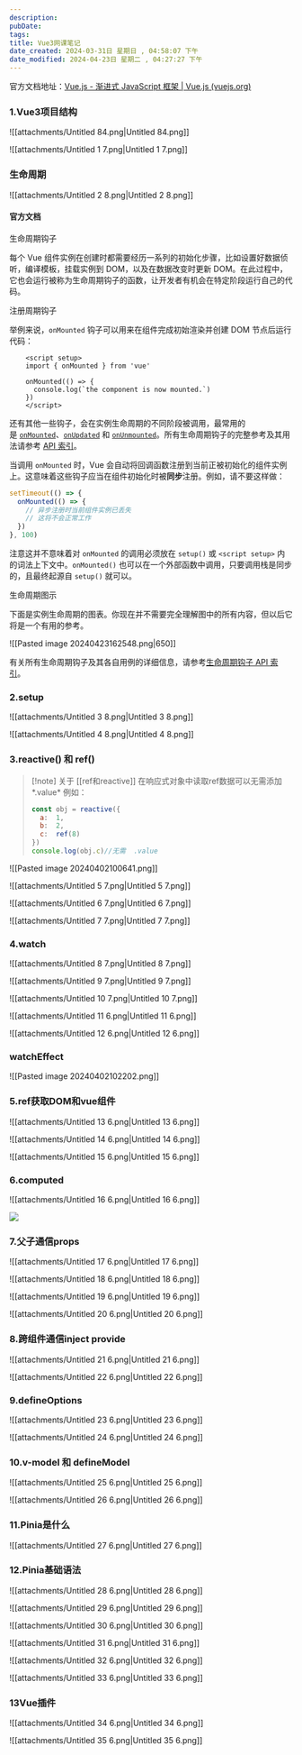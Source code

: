 ```yaml
---
description: 
pubDate:
tags: 
title: Vue3网课笔记
date_created: 2024-03-31日 星期日 , 04:58:07 下午
date_modified: 2024-04-23日 星期二 , 04:27:27 下午
---
```

官方文档地址：[Vue.js - 渐进式 JavaScript 框架 | Vue.js (vuejs.org)](https://cn.vuejs.org/)


### 1.Vue3项目结构

![[attachments/Untitled 84.png|Untitled 84.png]]

  

![[attachments/Untitled 1 7.png|Untitled 1 7.png]]

  

  

### 生命周期

![[attachments/Untitled 2 8.png|Untitled 2 8.png]]

#### 官方文档
生命周期钩子

每个 Vue 组件实例在创建时都需要经历一系列的初始化步骤，比如设置好数据侦听，编译模板，挂载实例到 DOM，以及在数据改变时更新 DOM。在此过程中，它也会运行被称为生命周期钩子的函数，让开发者有机会在特定阶段运行自己的代码。

注册周期钩子

举例来说，`onMounted` 钩子可以用来在组件完成初始渲染并创建 DOM 节点后运行代码：


```vue
	<script setup>
	import { onMounted } from 'vue'
	
	onMounted(() => {
	  console.log(`the component is now mounted.`)
	})
	</script>
```

还有其他一些钩子，会在实例生命周期的不同阶段被调用，最常用的是 [`onMounted`](https://cn.vuejs.org/api/composition-api-lifecycle.html#onmounted)、[`onUpdated`](https://cn.vuejs.org/api/composition-api-lifecycle.html#onupdated) 和 [`onUnmounted`](https://cn.vuejs.org/api/composition-api-lifecycle.html#onunmounted)。所有生命周期钩子的完整参考及其用法请参考 [API 索引](https://cn.vuejs.org/api/composition-api-lifecycle.html)。

当调用 `onMounted` 时，Vue 会自动将回调函数注册到当前正被初始化的组件实例上。这意味着这些钩子应当在组件初始化时被**同步**注册。例如，请不要这样做：



```js
setTimeout(() => {
  onMounted(() => {
    // 异步注册时当前组件实例已丢失
    // 这将不会正常工作
  })
}, 100)
```

注意这并不意味着对 `onMounted` 的调用必须放在 `setup()` 或 `<script setup>` 内的词法上下文中。`onMounted()` 也可以在一个外部函数中调用，只要调用栈是同步的，且最终起源自 `setup()` 就可以。

生命周期图示

下面是实例生命周期的图表。你现在并不需要完全理解图中的所有内容，但以后它将是一个有用的参考。

![[Pasted image 20240423162548.png|650]]

有关所有生命周期钩子及其各自用例的详细信息，请参考[生命周期钩子 API 索引](https://cn.vuejs.org/api/composition-api-lifecycle.html)。




### 2.setup

  

![[attachments/Untitled 3 8.png|Untitled 3 8.png]]

  

![[attachments/Untitled 4 8.png|Untitled 4 8.png]]

### 3.reactive() 和 ref()


> [!note]  关于    [[ref和reactive]]
> 在响应式对象中读取ref数据可以无需添加*.value*
> 例如：
> ```js
> const obj = reactive({
> 	a:  1,
> 	b:  2,
> 	c:  ref(8)
> })
> console.log(obj.c)//无需  .value
> ```
> 



![[Pasted image 20240402100641.png]]
  

![[attachments/Untitled 5 7.png|Untitled 5 7.png]]

  

![[attachments/Untitled 6 7.png|Untitled 6 7.png]]

  

![[attachments/Untitled 7 7.png|Untitled 7 7.png]]

### 4.watch

  

![[attachments/Untitled 8 7.png|Untitled 8 7.png]]

  

![[attachments/Untitled 9 7.png|Untitled 9 7.png]]

  

![[attachments/Untitled 10 7.png|Untitled 10 7.png]]

  

![[attachments/Untitled 11 6.png|Untitled 11 6.png]]

  

![[attachments/Untitled 12 6.png|Untitled 12 6.png]]


### watchEffect

![[Pasted image 20240402102202.png]]


### 5.ref获取DOM和vue组件

  

![[attachments/Untitled 13 6.png|Untitled 13 6.png]]

![[attachments/Untitled 14 6.png|Untitled 14 6.png]]

![[attachments/Untitled 15 6.png|Untitled 15 6.png]]

  

### 6.computed

  

  

![[attachments/Untitled 16 6.png|Untitled 16 6.png]]

[![](https://www.notion.so)](https://www.notion.so)

### 7.父子通信props

  

![[attachments/Untitled 17 6.png|Untitled 17 6.png]]

  

![[attachments/Untitled 18 6.png|Untitled 18 6.png]]

  

![[attachments/Untitled 19 6.png|Untitled 19 6.png]]

  

![[attachments/Untitled 20 6.png|Untitled 20 6.png]]

### 8.跨组件通信inject provide

  

![[attachments/Untitled 21 6.png|Untitled 21 6.png]]

  

![[attachments/Untitled 22 6.png|Untitled 22 6.png]]

  

### 9.defineOptions

  

![[attachments/Untitled 23 6.png|Untitled 23 6.png]]

  

![[attachments/Untitled 24 6.png|Untitled 24 6.png]]

  

  

### 10.v-model 和 defineModel

  

![[attachments/Untitled 25 6.png|Untitled 25 6.png]]

  

![[attachments/Untitled 26 6.png|Untitled 26 6.png]]

### 11.Pinia是什么

  

![[attachments/Untitled 27 6.png|Untitled 27 6.png]]

  

  

  

### 12.Pinia基础语法

  

![[attachments/Untitled 28 6.png|Untitled 28 6.png]]

  

![[attachments/Untitled 29 6.png|Untitled 29 6.png]]

  

![[attachments/Untitled 30 6.png|Untitled 30 6.png]]

  

![[attachments/Untitled 31 6.png|Untitled 31 6.png]]

  

![[attachments/Untitled 32 6.png|Untitled 32 6.png]]

  

![[attachments/Untitled 33 6.png|Untitled 33 6.png]]

### 13Vue插件

![[attachments/Untitled 34 6.png|Untitled 34 6.png]]

![[attachments/Untitled 35 6.png|Untitled 35 6.png]]